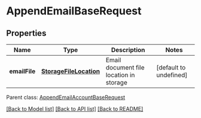 
# AppendEmailBaseRequest

## Properties
Name | Type | Description | Notes
------------ | ------------- | ------------- | -------------
**emailFile** | [**StorageFileLocation**](StorageFileLocation.md) | Email document file location in storage              | [default to undefined]

 Parent class: [AppendEmailAccountBaseRequest](AppendEmailAccountBaseRequest.md)

[[Back to Model list]](README.md#documentation-for-models) [[Back to API list]](README.md#documentation-for-api-endpoints) [[Back to README]](README.md)
